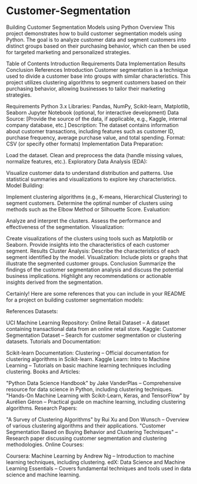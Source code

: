 # Customer-Segmentation
Building Customer Segmentation Models using Python
Overview
This project demonstrates how to build customer segmentation models using Python. The goal is to analyze customer data and segment customers into distinct groups based on their purchasing behavior, which can then be used for targeted marketing and personalized strategies.

Table of Contents
Introduction
Requirements
Data
Implementation
Results
Conclusion
References
Introduction
Customer segmentation is a technique used to divide a customer base into groups with similar characteristics. This project utilizes clustering algorithms to segment customers based on their purchasing behavior, allowing businesses to tailor their marketing strategies.

Requirements
Python 3.x
Libraries: Pandas, NumPy, Scikit-learn, Matplotlib, Seaborn
Jupyter Notebook (optional, for interactive development)
Data
Source: [Provide the source of the data, if applicable, e.g., Kaggle, internal company database, etc.]
Description: The dataset contains information about customer transactions, including features such as customer ID, purchase frequency, average purchase value, and total spending.
Format: CSV (or specify other formats)
Implementation
Data Preparation:

Load the dataset.
Clean and preprocess the data (handle missing values, normalize features, etc.).
Exploratory Data Analysis (EDA):

Visualize customer data to understand distribution and patterns.
Use statistical summaries and visualizations to explore key characteristics.
Model Building:

Implement clustering algorithms (e.g., K-means, Hierarchical Clustering) to segment customers.
Determine the optimal number of clusters using methods such as the Elbow Method or Silhouette Score.
Evaluation:

Analyze and interpret the clusters.
Assess the performance and effectiveness of the segmentation.
Visualization:

Create visualizations of the clusters using tools such as Matplotlib or Seaborn.
Provide insights into the characteristics of each customer segment.
Results
Cluster Analysis: Describe the characteristics of each segment identified by the model.
Visualization: Include plots or graphs that illustrate the segmented customer groups.
Conclusion
Summarize the findings of the customer segmentation analysis and discuss the potential business implications. Highlight any recommendations or actionable insights derived from the segmentation.

Certainly! Here are some references that you can include in your README for a project on building customer segmentation models:

References
Datasets:

UCI Machine Learning Repository: Online Retail Dataset – A dataset containing transactional data from an online retail store.
Kaggle: Customer Segmentation Dataset – Search for customer segmentation or clustering datasets.
Tutorials and Documentation:

Scikit-learn Documentation: Clustering – Official documentation for clustering algorithms in Scikit-learn.
Kaggle Learn: Intro to Machine Learning – Tutorials on basic machine learning techniques including clustering.
Books and Articles:

"Python Data Science Handbook" by Jake VanderPlas – Comprehensive resource for data science in Python, including clustering techniques.
"Hands-On Machine Learning with Scikit-Learn, Keras, and TensorFlow" by Aurélien Géron – Practical guide on machine learning, including clustering algorithms.
Research Papers:

"A Survey of Clustering Algorithms" by Rui Xu and Don Wunsch – Overview of various clustering algorithms and their applications.
"Customer Segmentation Based on Buying Behavior and Clustering Techniques" – Research paper discussing customer segmentation and clustering methodologies.
Online Courses:

Coursera: Machine Learning by Andrew Ng – Introduction to machine learning techniques, including clustering.
edX: Data Science and Machine Learning Essentials – Covers fundamental techniques and tools used in data science and machine learning.

